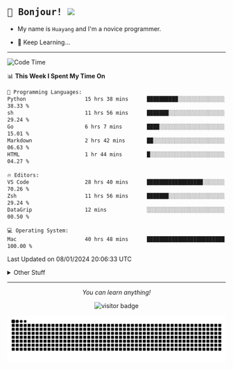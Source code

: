 <h2>
    <samp>🎉 Bonjour!  <img src="https://media.giphy.com/media/mGcNjsfWAjY5AEZNw6/giphy.gif" width="50"></samp>
</h2>

* My name is `Huayang` and I'm a novice programmer.


* 🧐 Keep Learning...

<hr>

<!--START_SECTION:waka-->
![Code Time](http://img.shields.io/badge/Code%20Time-1%2C986%20hrs%2024%20mins-blue)

📊 **This Week I Spent My Time On** 

```text
💬 Programming Languages: 
Python                   15 hrs 38 mins      ██████████░░░░░░░░░░░░░░░   38.33 % 
sh                       11 hrs 56 mins      ███████░░░░░░░░░░░░░░░░░░   29.24 % 
Go                       6 hrs 7 mins        ████░░░░░░░░░░░░░░░░░░░░░   15.01 % 
Markdown                 2 hrs 42 mins       ██░░░░░░░░░░░░░░░░░░░░░░░   06.63 % 
HTML                     1 hr 44 mins        █░░░░░░░░░░░░░░░░░░░░░░░░   04.27 % 

🔥 Editors: 
VS Code                  28 hrs 40 mins      ██████████████████░░░░░░░   70.26 % 
Zsh                      11 hrs 56 mins      ███████░░░░░░░░░░░░░░░░░░   29.24 % 
DataGrip                 12 mins             ░░░░░░░░░░░░░░░░░░░░░░░░░   00.50 % 

💻 Operating System: 
Mac                      40 hrs 48 mins      █████████████████████████   100.00 % 
```


 Last Updated on 08/01/2024 20:06:33 UTC
<!--END_SECTION:waka-->

<details>
    <summary>Other Stuff</summary>

* 🛠️ Skills
<!-- 
<p align="center">
  <a href="https://skillicons.dev">
    <img src="https://skillicons.dev/icons?i=c,python,cpp,go,react,js,ts,rust,java,haskell,ruby,kotlin,scala,kubernetes,docker,grafana,jenkins,nginx,nestjs,nextjs,rabbitmq,postgres,kafka,redis,graphql,mysql,linux,md,git,vim,vscode,visualstudio,stackoverflow" />
  </a>
</p>
-->    
<p align="center">
    <img src="https://api.githubtrends.io/user/svg/XmchxUp/langs?time_range=one_year&include_private=True" />
    <img src="https://api.githubtrends.io/user/svg/XmchxUp/repos?time_range=one_year&include_private=True" />
</p>

* 🏆 Some GitHub statistical reports:

<p align="center">
    <img src="/github-metrics.svg" alt="github metrics" style='visibility:visible' />    
</p>

<p align="center">  
    <img height="180em" src="https://github-readme-stats.vercel.app/api?username=xmchxup&hide_border=true&show_icons=true&include_all_commits=true&bg_color=0,EC6C6C,FFD479,FFFC79,73FA79&theme=graywhite&locale=en" />
    <img height="180em" src="https://github-readme-stats.vercel.app/api/top-langs/?username=xmchxup&hide=css,scss,html&langs_count=8&hide_border=true&layout=compact&bg_color=0,73FA79,73FDFF,D783FF&theme=graywhite&locale=en" />
</p>


<img width="100%" src="https://github-profile-trophy.vercel.app/?username=xmchxup&column=7" />

</details>


<hr>


<p align="center">
    <i>You can learn anything!</i>
    <p align="center">
        <img src="https://visitor-badge.laobi.icu/badge?page_id=xmchxup" alt="visitor badge"/>       
    </p>
</p>

<picture>
  <source media="(prefers-color-scheme: dark)" srcset="https://raw.githubusercontent.com/XmchxUp/XmchxUp/output/github-snake-dark.svg" />
  <source media="(prefers-color-scheme: light)" srcset="https://raw.githubusercontent.com/XmchxUp/XmchxUp/output/github-snake.svg" />
  <img alt="github-snake" src="https://raw.githubusercontent.com/XmchxUp/XmchxUp/output/github-snake.svg" />
</picture>


